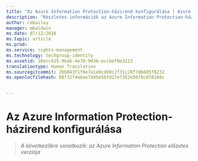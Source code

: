 ```yaml
---
title: "Az Azure Information Protection-házirend konfigurálása | Azure Rights Management"
description: "Részletes információk az Azure Information Protection-házirend konfigurálásáról és közzétételéről."
author: cabailey
manager: mbaldwin
ms.date: 07/12/2016
ms.topic: article
ms.prod: 
ms.service: rights-management
ms.technology: techgroup-identity
ms.assetid: 38ecc425-9bab-4e70-9436-eccbef0e3113
translationtype: Human Translation
ms.sourcegitcommit: 26b043f1f9e7a1e0cd00c2f31c28f7d6685f0232
ms.openlocfilehash: 68f12f4a6ae7d45e5bfd17e7352e56f9c878168c


---
```


# Az Azure Information Protection-házirend konfigurálása 

>*A következőkre vonatkozik: az Azure Information Protection előzetes verziója*




<!--HONumber=Aug16_HO4-->


